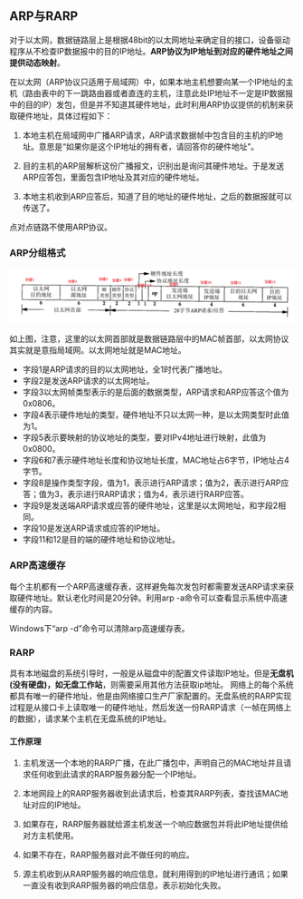 ## ARP与RARP
对于以太网，数据链路层上是根据48bit的以太网地址来确定目的接口，设备驱动程序从不检查IP数据报中的目的IP地址。**ARP协议为IP地址到对应的硬件地址之间提供动态映射**。

在以太网（ARP协议只适用于局域网）中，如果本地主机想要向某一个IP地址的主机（路由表中的下一跳路由器或者直连的主机，注意此处IP地址不一定是IP数据报中的目的IP）发包，但是并不知道其硬件地址，此时利用ARP协议提供的机制来获取硬件地址，具体过程如下：

1. 本地主机在局域网中广播ARP请求，ARP请求数据帧中包含目的主机的IP地址。意思是“如果你是这个IP地址的拥有者，请回答你的硬件地址”。

2. 目的主机的ARP层解析这份广播报文，识别出是询问其硬件地址。于是发送ARP应答包，里面包含IP地址及其对应的硬件地址。

3. 本地主机收到ARP应答后，知道了目的地址的硬件地址，之后的数据报就可以传送了。

点对点链路不使用ARP协议。

### ARP分组格式

![](image/arp0.png)


如上图，注意，这里的以太网首部就是数据链路层中的MAC帧首部，以太网协议其实就是意指局域网。以太网地址就是MAC地址。

 - 字段1是ARP请求的目的以太网地址，全1时代表广播地址。
 - 字段2是发送ARP请求的以太网地址。
 - 字段3以太网帧类型表示的是后面的数据类型，ARP请求和ARP应答这个值为0x0806。
 - 字段4表示硬件地址的类型，硬件地址不只以太网一种，是以太网类型时此值为1。
 - 字段5表示要映射的协议地址的类型，要对IPv4地址进行映射，此值为0x0800。
 - 字段6和7表示硬件地址长度和协议地址长度，MAC地址占6字节，IP地址占4字节。
 - 字段8是操作类型字段，值为1，表示进行ARP请求；值为2，表示进行ARP应答；值为3，表示进行RARP请求；值为4，表示进行RARP应答。
 - 字段9是发送端ARP请求或应答的硬件地址，这里是以太网地址，和字段2相同。
 - 字段10是发送ARP请求或应答的IP地址。
 - 字段11和12是目的端的硬件地址和协议地址。

### ARP高速缓存
每个主机都有一个ARP高速缓存表，这样避免每次发包时都需要发送ARP请求来获取硬件地址。默认老化时间是20分钟。利用arp -a命令可以查看显示系统中高速缓存的内容。

Windows下“arp -d”命令可以清除arp高速缓存表。

### RARP
具有本地磁盘的系统引导时，一般是从磁盘中的配置文件读取IP地址。但是**无盘机(没有硬盘)，如无盘工作站**，则需要采用其他方法获取ip地址。
网络上的每个系统都具有唯一的硬件地址，他是由网络接口生产厂家配置的。无盘系统的RARP实现过程是从接口卡上读取唯一的硬件地址，然后发送一份RARP请求（一帧在网络上的数据），请求某个主机在无盘系统的IP地址。
#### 工作原理

1. 主机发送一个本地的RARP广播，在此广播包中，声明自己的MAC地址并且请求任何收到此请求的RARP服务器分配一个IP地址。

2. 本地网段上的RARP服务器收到此请求后，检查其RARP列表，查找该MAC地址对应的IP地址。

3. 如果存在，RARP服务器就给源主机发送一个响应数据包并将此IP地址提供给对方主机使用。

4. 如果不存在，RARP服务器对此不做任何的响应。

5. 源主机收到从RARP服务器的响应信息，就利用得到的IP地址进行通讯；如果一直没有收到RARP服务器的响应信息，表示初始化失败。
